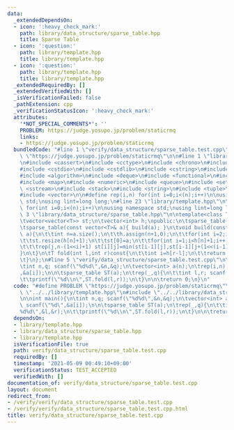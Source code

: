 ```yaml
---
data:
  _extendedDependsOn:
  - icon: ':heavy_check_mark:'
    path: library/data_structure/sparse_table.hpp
    title: Sparse Table
  - icon: ':question:'
    path: library/template.hpp
    title: library/template.hpp
  - icon: ':question:'
    path: library/template.hpp
    title: library/template.hpp
  _extendedRequiredBy: []
  _extendedVerifiedWith: []
  _isVerificationFailed: false
  _pathExtension: cpp
  _verificationStatusIcon: ':heavy_check_mark:'
  attributes:
    '*NOT_SPECIAL_COMMENTS*': ''
    PROBLEM: https://judge.yosupo.jp/problem/staticrmq
    links:
    - https://judge.yosupo.jp/problem/staticrmq
  bundledCode: "#line 1 \"verify/data_structure/sparse_table.test.cpp\"\n#define PROBLEM\
    \ \"https://judge.yosupo.jp/problem/staticrmq\"\n\n#line 1 \"library/template.hpp\"\
    \n#include <cassert>\n#include <cctype>\n#include <chrono>\n#include <cmath>\n\
    #include <cstdio>\n#include <cstdlib>\n#include <cstring>\n#include <ctime>\n\
    #include <algorithm>\n#include <deque>\n#include <functional>\n#include <iostream>\n\
    #include <map>\n#include <numeric>\n#include <queue>\n#include <set>\n#include\
    \ <sstream>\n#include <stack>\n#include <string>\n#include <tuple>\n#include <utility>\n\
    #include <vector>\n\n#define rep(i,n) for(int i=0;i<(n);i++)\n\nusing namespace\
    \ std;\nusing lint=long long;\n#line 23 \"library/template.hpp\"\n\n#define rep(i,n)\
    \ for(int i=0;i<(n);i++)\n\nusing namespace std;\nusing lint=long long;\n#line\
    \ 3 \"library/data_structure/sparse_table.hpp\"\n\ntemplate<class T>\nclass sparse_table{\n\
    \tvector<vector<T>> st;\n\tvector<int> h;\npublic:\n\tsparse_table()=default;\n\
    \tsparse_table(const vector<T>& a){ build(a); }\n\tvoid build(const vector<T>&\
    \ a){\n\t\tint n=a.size();\n\t\th.assign(n+1,0);\n\t\tfor(int i=2;i<=n;i++) h[i]=h[i>>1]+1;\n\
    \t\tst.resize(h[n]+1);\n\t\tst[0]=a;\n\t\tfor(int i=1;i<h[n]+1;i++){\n\t\t\tst[i].resize(n-(1<<i)+1);\n\
    \t\t\trep(j,n-(1<<i)+1) st[i][j]=min(st[i-1][j],st[i-1][j+(1<<(i-1))]);\n\t\t\
    }\n\t}\n\tT fold(int l,int r)const{\n\t\tint i=h[r-l];\n\t\treturn min(st[i][l],st[i][r-(1<<i)]);\n\
    \t}\n};\n#line 5 \"verify/data_structure/sparse_table.test.cpp\"\n\nint main(){\n\
    \tint n,q; scanf(\"%d%d\",&n,&q);\n\tvector<int> a(n);\n\trep(i,n) scanf(\"%d\"\
    ,&a[i]);\n\n\tsparse_table ST(a);\n\trep(_,q){\n\t\tint l,r; scanf(\"%d%d\",&l,&r);\n\
    \t\tprintf(\"%d\\n\",ST.fold(l,r));\n\t}\n\n\treturn 0;\n}\n"
  code: "#define PROBLEM \"https://judge.yosupo.jp/problem/staticrmq\"\n\n#include\
    \ \"../../library/template.hpp\"\n#include \"../../library/data_structure/sparse_table.hpp\"\
    \n\nint main(){\n\tint n,q; scanf(\"%d%d\",&n,&q);\n\tvector<int> a(n);\n\trep(i,n)\
    \ scanf(\"%d\",&a[i]);\n\n\tsparse_table ST(a);\n\trep(_,q){\n\t\tint l,r; scanf(\"\
    %d%d\",&l,&r);\n\t\tprintf(\"%d\\n\",ST.fold(l,r));\n\t}\n\n\treturn 0;\n}\n"
  dependsOn:
  - library/template.hpp
  - library/data_structure/sparse_table.hpp
  - library/template.hpp
  isVerificationFile: true
  path: verify/data_structure/sparse_table.test.cpp
  requiredBy: []
  timestamp: '2021-05-09 00:49:10+09:00'
  verificationStatus: TEST_ACCEPTED
  verifiedWith: []
documentation_of: verify/data_structure/sparse_table.test.cpp
layout: document
redirect_from:
- /verify/verify/data_structure/sparse_table.test.cpp
- /verify/verify/data_structure/sparse_table.test.cpp.html
title: verify/data_structure/sparse_table.test.cpp
---
```

